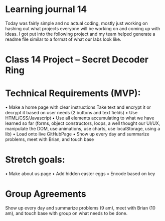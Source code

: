 # Learning journal 14

Today was fairly simple and no actual coding, mostly just working on hashing out what projects everyone will be working on and coming up with ideas. I got put into the following project and my team helped generate a readme file similar to a format of what our labs look like.

# Class 14 Project – Secret Decoder Ring

# Technical Requirements (MVP):
• Make a home page with clear instructions
Take text and encrypt it or decrypt it based on user needs (2 buttons and text fields)
•	Use HTML/CSS/Javascript
•	Use all elements accumulating to what we have learned so far (forms, object constructors, loops, a well thought our UI/UX, manipulate the DOM, use animations, use charts, use localStorage, using a lib)
•	Load onto live GitHubPage
•	Show up every day and summarize problems, meet with Brian, and touch base

# Stretch goals:
•	Make about us page
•	Add hidden easter eggs
•	Encode based on key

# Group Agreements
Show up every day and summarize problems (9 am), meet with Brian (10 am), and touch base with group on what needs to be done.
